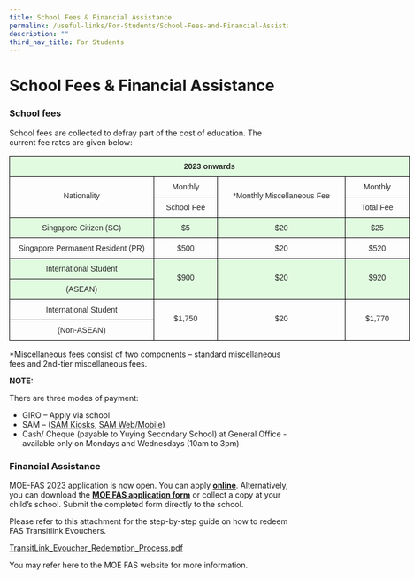 ```yaml
---
title: School Fees & Financial Assistance
permalink: /useful-links/For-Students/School-Fees-and-Financial-Assistance/
description: ""
third_nav_title: For Students
---
```

School Fees &amp; Financial Assistance
==================================

### School fees


School fees are collected to defray part of the cost of education. The current fee rates are given below:

<style type="text/css">
.tg  {border-collapse:collapse;border-spacing:0;}
.tg td{border-color:black;border-style:solid;border-width:1px;font-family:Arial, sans-serif;font-size:14px;
  overflow:hidden;padding:10px 5px;word-break:normal;}
.tg th{border-color:black;border-style:solid;border-width:1px;font-family:Arial, sans-serif;font-size:14px;
  font-weight:normal;overflow:hidden;padding:10px 5px;word-break:normal;}
.tg .tg-1pwd{background-color:#e1fbe0;color:#282828;text-align:center;vertical-align:top}
.tg .tg-yhis{background-color:#e1fbe0;color:#282828;font-weight:bold;text-align:center;vertical-align:top}
.tg .tg-nz19{color:#282828;text-align:center;vertical-align:top}
</style>
<table class="tg" style="undefined;table-layout: fixed; width: 724px">
<colgroup>
<col style="width: 261px">
<col style="width: 116px">
<col style="width: 231px">
<col style="width: 116px">
</colgroup>
<thead>
  <tr>
    <th class="tg-yhis" colspan="4"><span style="font-weight:700;color:#282828">2023 onwards</span></th>
  </tr>
</thead>
<tbody>
  <tr>
    <td class="tg-nz19" rowspan="2"><br><span style="color:#282828;background-color:transparent">Nationality</span></td>
    <td class="tg-nz19"><span style="color:#282828;background-color:transparent">Monthly</span></td>
    <td class="tg-nz19" rowspan="2"><br><span style="color:#282828;background-color:transparent">*Monthly Miscellaneous Fee</span></td>
    <td class="tg-nz19"><span style="color:#282828;background-color:transparent">Monthly</span></td>
  </tr>
  <tr>
    <td class="tg-nz19"><span style="color:#282828;background-color:transparent">School Fee</span></td>
    <td class="tg-nz19"><span style="color:#282828;background-color:transparent">Total Fee</span></td>
  </tr>
  <tr>
    <td class="tg-1pwd"><span style="color:#282828">Singapore Citizen (SC)</span></td>
    <td class="tg-1pwd"><span style="color:#282828">$5</span></td>
    <td class="tg-1pwd"><span style="color:#282828">$20</span></td>
    <td class="tg-1pwd"><span style="color:#282828">$25</span></td>
  </tr>
  <tr>
    <td class="tg-nz19"><span style="color:#282828;background-color:transparent">Singapore Permanent Resident (PR)</span></td>
    <td class="tg-nz19"><span style="color:#282828;background-color:transparent">$500</span></td>
    <td class="tg-nz19"><span style="color:#282828;background-color:transparent">$20</span></td>
    <td class="tg-nz19"><span style="color:#282828;background-color:transparent">$520</span></td>
  </tr>
  <tr>
    <td class="tg-1pwd"><span style="color:#282828">International Student</span></td>
    <td class="tg-1pwd" rowspan="2"><br><span style="color:#282828">$900</span></td>
    <td class="tg-1pwd" rowspan="2"><br><span style="color:#282828">$20</span></td>
    <td class="tg-1pwd" rowspan="2"><br><span style="color:#282828">$920</span></td>
  </tr>
  <tr>
    <td class="tg-1pwd"><span style="color:#282828">(ASEAN)</span></td>
  </tr>
  <tr>
    <td class="tg-nz19"><span style="color:#282828;background-color:transparent">International Student</span></td>
    <td class="tg-nz19" rowspan="2"><br><span style="color:#282828;background-color:transparent">$1,750</span></td>
    <td class="tg-nz19" rowspan="2"><br><span style="color:#282828;background-color:transparent">$20</span></td>
    <td class="tg-nz19" rowspan="2"><br><span style="color:#282828;background-color:transparent">$1,770</span></td>
  </tr>
  <tr>
    <td class="tg-nz19"><span style="color:#282828;background-color:transparent">(Non-ASEAN)</span></td>
  </tr>
</tbody>
</table>

\*Miscellaneous fees consist of two components – standard miscellaneous fees and 2nd-tier miscellaneous fees.

<b>NOTE:</b>

There are three modes of payment:

*   GIRO – Apply via school
*   SAM – ([SAM Kiosks](https://www.mysam.sg/public/pcontent.jsp?s=kiosk-locations),&nbsp;[SAM Web/Mobile](https://www.mysam.sg/index.jsp))
*   Cash/ Cheque (payable to Yuying Secondary School) at General Office - available only on Mondays and Wednesdays (10am to 3pm)


### Financial Assistance


MOE-FAS 2023 application is now open. You can apply&nbsp;[**online**](https://go.gov.sg/moe-efas). Alternatively, you can download the [**MOE FAS application form**](/files/MOE-FAS-Application-Form-Sep2022.pdf) or collect a copy at your child’s school. Submit the completed form directly to the school.

Please refer to this attachment for the step-by-step guide on how to redeem FAS Transitlink Evouchers.&nbsp;

[TransitLink\_Evoucher\_Redemption\_Process.pdf](https://www.moe.gov.sg/-/media/images/news/press/meal_subsidies_redemption_guide.pdf?la=en&amp;hash=5D7DADF07A43E4DBBF2FF0AAF231B7EADBECDD94)

You may refer here to the MOE FAS website for more information.